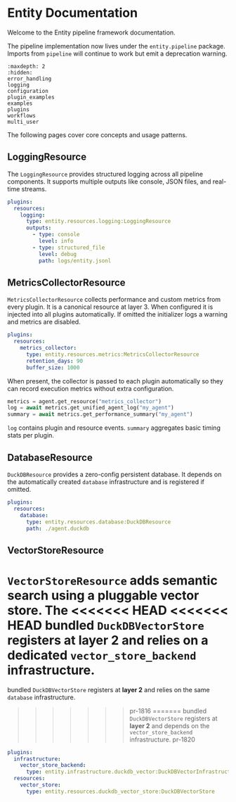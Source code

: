 # Entity Documentation

Welcome to the Entity pipeline framework documentation.

The pipeline implementation now lives under the ``entity.pipeline`` package. Imports from ``pipeline`` will continue to work but emit a deprecation warning.

```{toctree}
:maxdepth: 2
:hidden:
error_handling
logging
configuration
plugin_examples
examples
plugins
workflows
multi_user
```

The following pages cover core concepts and usage patterns.

## LoggingResource

The `LoggingResource` provides structured logging across all pipeline components. It supports multiple outputs like console, JSON files, and real-time streams.

```yaml
plugins:
  resources:
    logging:
      type: entity.resources.logging:LoggingResource
      outputs:
        - type: console
          level: info
        - type: structured_file
          level: debug
          path: logs/entity.jsonl
```

## MetricsCollectorResource

`MetricsCollectorResource` collects performance and custom metrics from every plugin.
It is a canonical resource at layer 3. When configured it is injected into all
plugins automatically. If omitted the initializer logs a warning and metrics are
disabled.

```yaml
plugins:
  resources:
    metrics_collector:
      type: entity.resources.metrics:MetricsCollectorResource
      retention_days: 90
      buffer_size: 1000
```

When present, the collector is passed to each plugin automatically so they can
record execution metrics without extra configuration.

```python
metrics = agent.get_resource("metrics_collector")
log = await metrics.get_unified_agent_log("my_agent")
summary = await metrics.get_performance_summary("my_agent")
```

`log` contains plugin and resource events. `summary` aggregates basic timing
stats per plugin.

## DatabaseResource

`DuckDBResource` provides a zero-config persistent database. It depends on the
automatically created `database` infrastructure and is registered if omitted.

```yaml
plugins:
  resources:
    database:
      type: entity.resources.database:DuckDBResource
      path: ./agent.duckdb
```

## VectorStoreResource

`VectorStoreResource` adds semantic search using a pluggable vector store. The
<<<<<<< HEAD
<<<<<<< HEAD
bundled `DuckDBVectorStore` registers at **layer 2** and relies on a dedicated
`vector_store_backend` infrastructure.
=======
bundled `DuckDBVectorStore` registers at **layer 2** and relies on the same
`database` infrastructure.
>>>>>>> pr-1816
=======
bundled `DuckDBVectorStore` registers at **layer 2** and depends on the
`vector_store_backend` infrastructure.
>>>>>>> pr-1820

```yaml
plugins:
  infrastructure:
    vector_store_backend:
      type: entity.infrastructure.duckdb_vector:DuckDBVectorInfrastructure
  resources:
    vector_store:
      type: entity.resources.duckdb_vector_store:DuckDBVectorStore
```
